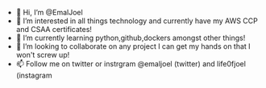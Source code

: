 - 👋 Hi, I’m @EmalJoel
- 👀 I’m interested in all things technology and currently have my AWS CCP and CSAA certificates!
- 🌱 I’m currently learning python,github,dockers amongst other things!
- 💞️ I’m looking to collaborate on any project I can get my hands on that I won't screw up!
- 📫 Follow me on twitter or instrgram @emaljoel (twitter) and life0fjoel (instagram

<!---
EmalJoel/EmalJoel is a ✨ special ✨ repository because its `README.md` (this file) appears on your GitHub profile.
You can click the Preview link to take a look at your changes.
--->
